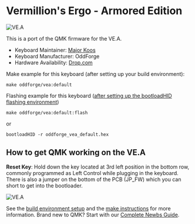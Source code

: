 # Vermillion's Ergo - Armored Edition

![VE.A](https://massdrop-s3.imgix.net/product-images/ve-a/MD-17533_20160504151111_9285b969d2f9c191.jpg)

This is a port of the QMK firmware for the VE.A. 

* Keyboard Maintainer: [Major Koos](https://github.com/MajorKoos)
* Keyboard Manufacturer: OddForge
* Hardware Availability: [Drop.com](https://drop.com/buy/ve-a)

Make example for this keyboard (after setting up your build environment):

    make oddforge/vea:default

Flashing example for this keyboard ([after setting up the bootloadHID flashing environment](https://docs.qmk.fm/#/flashing_bootloadhid))

    make oddforge/vea:default:flash

or

    bootloadHID -r oddforge_vea_default.hex

## How to get QMK working on the VE.A

**Reset Key**: Hold down the key located at 3rd left position in the bottom row, commonly programmed as Left Control while plugging in the keyboard.  There is also a jumper on the bottom of the PCB (JP_FW) which you can short to get into the bootloader.

![VE.A](https://massdrop-s3.imgix.net/product-images/ve-a/MD-17533_20160330103302_53ecc4b5015273e5.jpg)


See the [build environment setup](https://docs.qmk.fm/#/getting_started_build_tools) and the [make instructions](https://docs.qmk.fm/#/getting_started_make_guide) for more information. Brand new to QMK? Start with our [Complete Newbs Guide](https://docs.qmk.fm/#/newbs).
